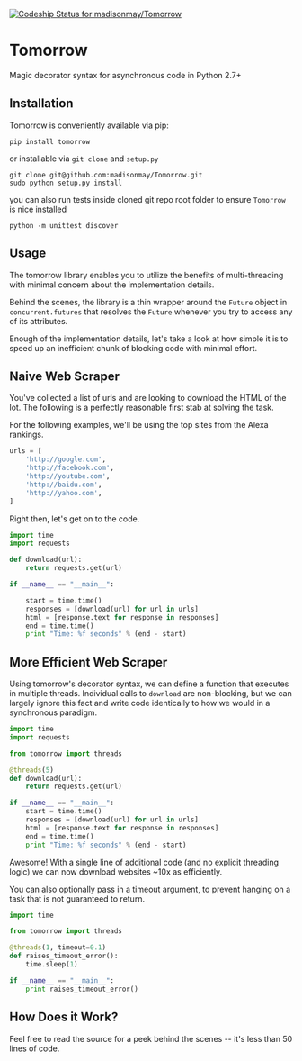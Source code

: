[ ![Codeship Status for madisonmay/Tomorrow](https://codeship.com/projects/9a3b4c60-1b5b-0133-5ec7-7e346f2e432c/status?branch=master)](https://codeship.com/projects/94472)

# Tomorrow
Magic decorator syntax for asynchronous code in Python 2.7+

Installation
------------

Tomorrow is conveniently available via pip:
```
pip install tomorrow
```

or installable via `git clone` and `setup.py`
```
git clone git@github.com:madisonmay/Tomorrow.git
sudo python setup.py install
```

you can also run tests inside cloned git repo root folder to ensure `Tomorrow` is nice installed
```
python -m unittest discover
```


Usage
-----
The tomorrow library enables you to utilize the benefits of multi-threading with minimal concern about the implementation details.

Behind the scenes, the library is a thin wrapper around the `Future` object in `concurrent.futures` that resolves the `Future` whenever you try to access any of its attributes.

Enough of the implementation details, let's take a look at how simple it is to speed up an inefficient chunk of blocking code with minimal effort.


Naive Web Scraper
-----------------
You've collected a list of urls and are looking to download the HTML of the lot.  The following is a perfectly reasonable first stab at solving the task.

For the following examples, we'll be using the top sites from the Alexa rankings.

```python
urls = [
    'http://google.com',
    'http://facebook.com',
    'http://youtube.com',
    'http://baidu.com',
    'http://yahoo.com',
]
```

Right then, let's get on to the code.

```python
import time
import requests

def download(url):
    return requests.get(url)

if __name__ == "__main__":

    start = time.time()
    responses = [download(url) for url in urls]
    html = [response.text for response in responses]
    end = time.time()
    print "Time: %f seconds" % (end - start)
```

More Efficient Web Scraper
--------------------------

Using tomorrow's decorator syntax, we can define a function that executes in multiple threads.  Individual calls to `download` are non-blocking, but we can largely ignore this fact and write code identically to how we would in a synchronous paradigm. 

```python
import time
import requests

from tomorrow import threads

@threads(5)
def download(url):
    return requests.get(url)

if __name__ == "__main__":
    start = time.time()
    responses = [download(url) for url in urls]
    html = [response.text for response in responses]
    end = time.time()
    print "Time: %f seconds" % (end - start)

```

Awesome!  With a single line of additional code (and no explicit threading logic) we can now download websites ~10x as efficiently.

You can also optionally pass in a timeout argument, to prevent hanging on a task that is not guaranteed to return.

```python
import time

from tomorrow import threads

@threads(1, timeout=0.1)
def raises_timeout_error():
    time.sleep(1)

if __name__ == "__main__":
    print raises_timeout_error()
```

How Does it Work?
-----------------

Feel free to read the source for a peek behind the scenes -- it's less than 50 lines of code.
